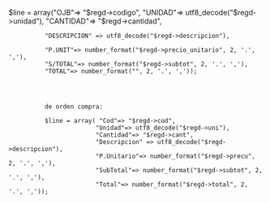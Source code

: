 $line = array("OJB"=> "$regd->codigo",
              "UNIDAD"=> utf8_decode("$regd->unidad"),
              "CANTIDAD"=> "$regd->cantidad",

              "DESCRIPCION" => utf8_decode("$regd->descripcion"),

              "P.UNIT"=> number_format("$regd->precio_unitario", 2, '.', ','),
              "S/TOTAL"=> number_format("$regd->subtot", 2, '.', ','),
              "TOTAL"=> number_format("", 2, '.', ','));




              de orden compra:

              $line = array( "Cod"=> "$regd->cod",
                            "Unidad"=> utf8_decode("$regd->uni"),
                            "Cantidad"=> "$regd->cant",
                            "Descripcion" => utf8_decode("$regd->descripcion"),
                            "P.Unitario"=> number_format("$regd->precu", 2, '.', ','),
                            "SubTotal"=> number_format("$regd->subtot", 2, '.', ','),
                            "Total"=> number_format("$regd->total", 2, '.', ','));
